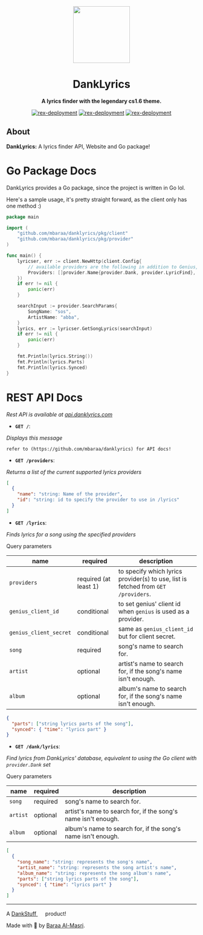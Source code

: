 <div align="center">
  <a href="https://danklyrics.com" target="_blank"><img src="https://danklyrics.com/static/favicon.png" width="150" /></a>

  <h1>DankLyrics</h1>
  <p>
    <strong>A lyrics finder with the legendary cs1.6 theme.</strong>
  </p>
  <p>
    <a href="https://goreportcard.com/report/github.com/mbaraa/danklyrics"><img alt="rex-deployment" src="https://goreportcard.com/badge/github.com/mbaraa/danklyrics"/></a>
    <a href="https://godoc.org/github.com/mbaraa/danklyrics"><img alt="rex-deployment" src="https://godoc.org/github.com/mbaraa/danklyrics?status.png"/></a>
    <a href="https://github.com/mbaraa/danklyrics/actions/workflows/rex-deploy.yml"><img alt="rex-deployment" src="https://github.com/mbaraa/danklyrics/actions/workflows/rex-deploy.yml/badge.svg"/></a>
  </p>
</div>

## About

**DankLyrics:** A lyrics finder API, Website and Go package!

# Go Package Docs

DankLyrics provides a Go package, since the project is written in Go lol.

Here's a sample usage, it's pretty straight forward, as the client only has one method :)

```go
package main

import (
	"github.com/mbaraa/danklyrics/pkg/client"
	"github.com/mbaraa/danklyrics/pkg/provider"
)

func main() {
	lyricser, err := client.NewHttp(client.Config{
        // available providers are the following in addition to Genius, and you need to provide client id and token to use it.
		Providers: []provider.Name{provider.Dank, provider.LyricFind},
	})
	if err != nil {
		panic(err)
	}

	searchInput := provider.SearchParams{
		SongName: "sos",
        ArtistName: "abba",
	}
    lyrics, err := lyricser.GetSongLyrics(searchInput)
	if err != nil {
		panic(err)
	}

    fmt.Println(lyrics.String())
    fmt.Println(lyrics.Parts)
    fmt.Println(lyrics.Synced)
}
```

# REST API Docs

_Rest API is available at [api.danklyrics.com](https://api.danklyrics.com)_

- **`GET /`**:

_Displays this message_

```
refer to (https://github.com/mbaraa/danklyrics) for API docs!
```

- **`GET /providers`**:

_Returns a list of the current supported lyrics providers_

```json
[
  {
    "name": "string: Name of the provider",
    "id": "string: id to specify the provider to use in /lyrics"
  }
]
```

- **`GET /lyrics`**:

_Finds lyrics for a song using the specified providers_

Query parameters

| name                   | required              | description                                                                        |
| ---------------------- | --------------------- | ---------------------------------------------------------------------------------- |
| `providers`            | required (at least 1) | to specify which lyrics provider(s) to use, list is fetched from `GET /providers`. |
| `genius_client_id`     | conditional           | to set genius' client id when `genius` is used as a provider.                      |
| `genius_client_secret` | conditional           | same as `genius_client_id` but for client secret.                                  |
| `song`                 | required              | song's name to search for.                                                         |
| `artist`               | optional              | artist's name to search for, if the song's name isn't enough.                      |
| `album`                | optional              | album's name to search for, if the song's name isn't enough.                       |

```json
{
  "parts": ["string lyrics parts of the song"],
  "synced": { "time": "lyrics part" }
}
```

- **`GET /dank/lyrics`**:

_Find lyrics from DankLyrics' database, equivalent to using the Go client with `provider.Dank` set_

Query parameters

| name     | required | description                                                   |
| -------- | -------- | ------------------------------------------------------------- |
| `song`   | required | song's name to search for.                                    |
| `artist` | optional | artist's name to search for, if the song's name isn't enough. |
| `album`  | optional | album's name to search for, if the song's name isn't enough.  |

```json
[
  {
    "song_name": "string: represents the song's name",
    "artist_name": "string: represents the song artist's name",
    "album_name": "string: represents the song album's name",
    "parts": ["string lyrics parts of the song"],
    "synced": { "time": "lyrics part" }
  }
]
```

---

A [DankStuff <img height="16" width="16" src="https://dankstuff.net/assets/favicon.ico" />](https://dankstuff.net) product!

Made with 🧉 by [Baraa Al-Masri](https://mbaraa.com).
